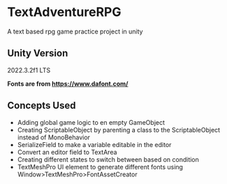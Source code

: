 # TextAdventureRPG
A text based rpg game practice project in unity

## Unity Version
2022.3.2f1 LTS

**Fonts are from https://www.dafont.com/**

## Concepts Used
- Adding global game logic to en empty GameObject
- Creating ScriptableObject by parenting a class to the ScriptableObject instead of MonoBehavior
- SerializeField to make a variable editable in the editor
- Convert an editor field to TextArea
- Creating different states to switch between based on condition
- TextMeshPro UI element to generate different fonts using Window>TextMeshPro>FontAssetCreator
